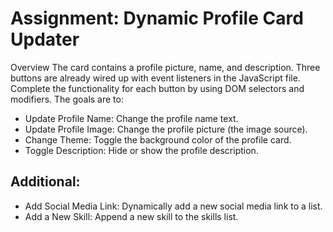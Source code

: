 # Assignment: Dynamic Profile Card Updater

Overview
The card contains a profile picture, name, and description. Three buttons are already wired up with event listeners in the JavaScript file. Complete the functionality for each button by using DOM selectors and modifiers. The goals are to:

- Update Profile Name: Change the profile name text.
- Update Profile Image: Change the profile picture (the image source).
- Change Theme: Toggle the background color of the profile card.
- Toggle Description: Hide or show the profile description.

## Additional:

- Add Social Media Link: Dynamically add a new social media link to a list.
- Add a New Skill: Append a new skill to the skills list.
